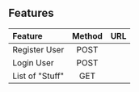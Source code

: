 ## Features

| Feature | Method | URL |
| :--|:--:|:--|
| Register User | POST |  | 
| Login User | POST |  |
| List of "Stuff" | GET |  |